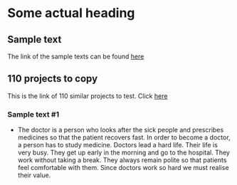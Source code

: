 # Some actual heading

## Sample text
The link of the sample texts can be found [here](https://www.preservearticles.com/paragraphs/12-short-paragraphs-in-english-language-for-school-kids-free-to-read/8534)

## 110 projects to copy
This is the link of 110 similar projects to test. Click [here](https://github.com/topics/speaker-recognition)

### Sample text #1
- The doctor is a person who looks after the sick people and prescribes medicines so that the patient recovers fast. In order to become a doctor, a person has to study medicine. Doctors lead a hard life. Their life is very busy. They get up early in the morning and go to the hospital. They work without taking a break. They always remain polite so that patients feel comfortable with them. Since doctors work so hard we must realise their value.
